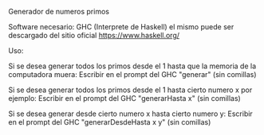 Generador de numeros primos

Software necesario: GHC (Interprete de Haskell)
el mismo puede ser descargado del sitio oficial https://www.haskell.org/

Uso:

Si se desea generar todos los primos desde el 1 hasta que la memoria de la computadora muera:
Escribir en el prompt del GHC "generar" (sin comillas)

Si se desea generar todos los primos desde el 1 hasta cierto numero x por ejemplo:
Escribir en el prompt del GHC "generarHasta x" (sin comillas)

Si se desea generar desde cierto numero x hasta cierto numero y:
Escribir en el prompt del GHC "generarDesdeHasta x y" (sin comillas)
